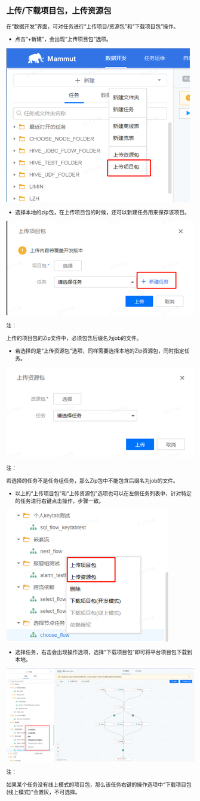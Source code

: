 ## 上传/下载项目包，上传资源包

在“数据开发”界面，可对任务进行“上传项目/资源包”和“下载项目包”操作。

* 点击“+新建”，会出现“上传项目包”选项。

![](2/2-1.png) 

* 选择本地的zip包，在上传项目包的时候，还可以新建任务用来保存该项目。

![](2/2-2.png) 

注：

上传的项目包的Zip文件中，必须包含后缀名为job的文件。

* 若选择的是“上传资源包”选项，同样需要选择本地的Zip资源包，同时指定任务。

![](2/2-3.png) 

注：

若选择的任务不是任务组任务，那么Zip包中不能包含后缀名为job的文件。

* 以上的“上传项目包”和“上传资源包”选项也可以在左侧任务列表中，针对特定的任务进行右键点击操作，步骤一致。

![](2/2-4.png)

* 选择任务，右击会出现操作选项，选择“下载项目包”即可将平台项目包下载到本地。

![](2/2-5.png)

注：

如果某个任务没有线上模式的项目包，那么该任务右键的操作选项中“下载项目包(线上模式)”会置灰，不可选择。